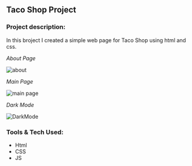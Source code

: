 ## Taco Shop Project

### Project description:
In this broject I created a simple web page for Taco Shop using html and css.

*About Page*

![about](https://user-images.githubusercontent.com/89424060/188483686-680291d3-af18-4411-ad94-8907cdc87371.png)

*Main Page*

![main page](https://user-images.githubusercontent.com/89424060/188485332-9bb97b35-03a1-4d06-8a4c-a01220706f07.png)


*Dark Mode*

![DarkMode](https://user-images.githubusercontent.com/89424060/188485004-f76573c2-265b-4a7c-94f4-ba71051f6f93.png)

### Tools & Tech Used:
- Html
- CSS
- JS
